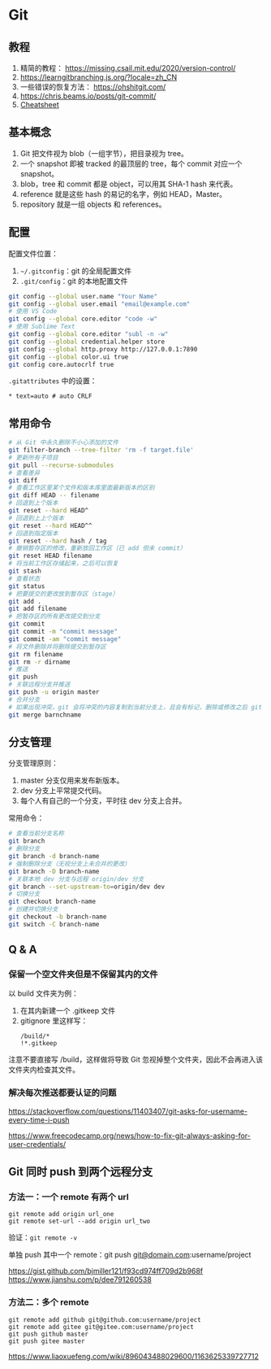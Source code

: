 # Git
## 教程 
1. 精简的教程： https://missing.csail.mit.edu/2020/version-control/ 
2. https://learngitbranching.js.org/?locale=zh_CN 
3. 一些错误的恢复方法： https://ohshitgit.com/ 
4. https://chris.beams.io/posts/git-commit/ 
5. [Cheatsheet](https://gitee.com/liaoxuefeng/learn-java/raw/master/teach/git-cheatsheet.pdf )


## 基本概念 
1. Git 把文件视为 blob（一组字节），把目录视为 tree。
2. 一个 snapshot 即被 tracked 的最顶层的 tree，每个 commit 对应一个 snapshot。 
3. blob，tree 和 commit 都是 object，可以用其 SHA-1 hash 来代表。 
4. reference 就是这些 hash 的易记的名字，例如 HEAD，Master。 
5. repository 就是一组 objects 和 references。

## 配置
配置文件位置：
1. `~/.gitconfig`：git 的全局配置文件 
2. `.git/config`：git 的本地配置文件 

```sh
git config --global user.name "Your Name" 
git config --global user.email "email@example.com" 
# 使用 VS Code
git config --global core.editor "code -w"
# 使用 Sublime Text
git config --global core.editor "subl -n -w"
git config --global credential.helper store
git config --global http.proxy http://127.0.0.1:7890
git config --global color.ui true 
git config core.autocrlf true 
```

`.gitattributes` 中的设置：
```
* text=auto # auto CRLF 
```


## 常用命令
```sh
# 从 Git 中永久删除不小心添加的文件 
git filter-branch --tree-filter 'rm -f target.file'
# 更新所有子项目
git pull --recurse-submodules
# 查看差异
git diff
# 查看工作区里某个文件和版本库里面最新版本的区别
git diff HEAD -- filename
# 回退到上个版本
git reset --hard HEAD^
# 回退到上上个版本
git reset --hard HEAD^^
# 回退到指定版本
git reset --hard hash / tag
# 撤销暂存区的修改，重新放回工作区（已 add 但未 commit）
git reset HEAD filename
# 将当前工作区存储起来，之后可以恢复 
git stash
# 查看状态
git status
# 把要提交的更改放到暂存区（stage） 
git add .
git add filename
# 把暂存区的所有更改提交到分支
git commit
git commit -m "commit message"
git commit -am "commit message"
# 将文件删除并将删除提交到暂存区
git rm filename
git rm -r dirname
# 推送
git push
# 关联远程分支并推送
git push -u origin master
# 合并分支
# 如果出现冲突，git 会将冲突的内容复制到当前分支上，且会有标记，删除或修改之后 git commit 即可 
git merge barnchname
```

## 分支管理
分支管理原则：
1. master 分支仅用来发布新版本。
2. dev 分支上平常提交代码。
3. 每个人有自己的一个分支，平时往 dev 分支上合并。

常用命令：
``` sh
# 查看当前分支名称
git branch
# 删除分支
git branch -d branch-name
# 强制删除分支（无视分支上未合并的更改）
git branch -D branch-name
# 关联本地 dev 分支与远程 origin/dev 分支
git branch --set-upstream-to=origin/dev dev
# 切换分支
git checkout branch-name
# 创建并切换分支
git checkout -b branch-name
git switch -C branch-name
```

## Q & A
### 保留一个空文件夹但是不保留其内的文件 
以 build 文件夹为例：
1. 在其内新建一个 .gitkeep 文件
2. gitignore 里这样写： 
    ```
    /build/*  
    !*.gitkeep 
    ```
注意不要直接写 /build，这样做将导致 Git 忽视掉整个文件夹，因此不会再进入该文件夹内检查其文件。 

### 解决每次推送都要认证的问题
https://stackoverflow.com/questions/11403407/git-asks-for-username-every-time-i-push 

https://www.freecodecamp.org/news/how-to-fix-git-always-asking-for-user-credentials/ 

## Git 同时 push 到两个远程分支
### 方法一：一个 remote 有两个 url 
```
git remote add origin url_one 
git remote set-url --add origin url_two 
```

验证：`git remote -v `

单独 push 其中一个 remote：git push git@domain.com:username/project 

https://gist.github.com/bjmiller121/f93cd974ff709d2b968f 
https://www.jianshu.com/p/dee791260538 


### 方法二：多个 remote
```
git remote add github git@github.com:username/project 
git remote add gitee git@gitee.com:username/project 
git push github master
git push gitee master 
```

https://www.liaoxuefeng.com/wiki/896043488029600/1163625339727712 
